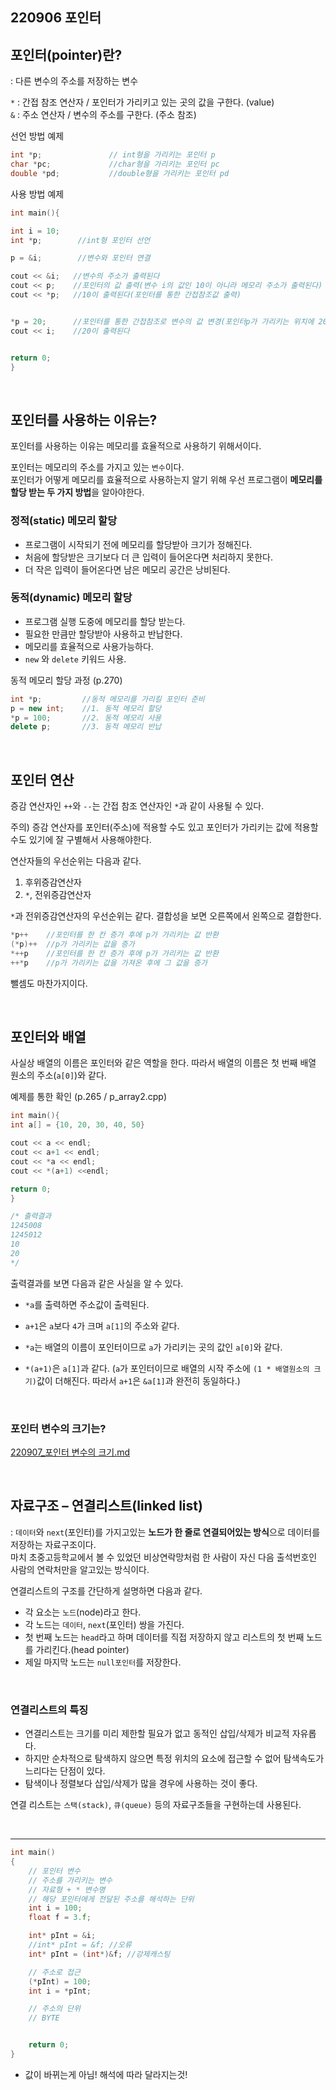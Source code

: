 ## 220906 포인터

## 포인터(pointer)란?
: 다른 변수의 주소를 저장하는 변수


`*` : 간접 참조 연산자 / 포인터가 가리키고 있는 곳의 값을 구한다. (value)  
`&` : 주소 연산자 / 변수의 주소를 구한다. (주소 참조)  


선언 방법 예제
```cpp
int *p;               // int형을 가리키는 포인터 p
char *pc;             //char형을 가리키는 포인터 pc
double *pd;           //double형을 가리키는 포인터 pd
```
 

사용 방법 예제
```cpp
int main(){

int i = 10;
int *p;        //int형 포인터 선언

p = &i;        //변수와 포인터 연결

cout << &i;   //변수의 주소가 출력된다
cout << p;    //포인터의 값 출력(변수 i의 값인 10이 아니라 메모리 주소가 출력된다)
cout << *p;   //10이 출력된다(포인터를 통한 간접참조값 출력)


*p = 20;      //포인터를 통한 간접참조로 변수의 값 변경(포인터p가 가리키는 위치에 20을 대입한다)
cout << i;    //20이 출력된다


return 0; 
}
```
<br/>

## 포인터를 사용하는 이유는?
포인터를 사용하는 이유는 메모리를 효율적으로 사용하기 위해서이다.

포인터는 메모리의 주소를 가지고 있는 `변수`이다.  
포인터가 어떻게 메모리를 효율적으로 사용하는지 알기 위해 우선 프로그램이 **메모리를 할당 받는 두 가지 방법**을 알아야한다.


### 정적(static) 메모리 할당  
* 프로그램이 시작되기 전에 메모리를 할당받아 크기가 정해진다.  
* 처음에 할당받은 크기보다 더 큰 입력이 들어온다면 처리하지 못한다.  
* 더 작은 입력이 들어온다면 남은 메모리 공간은 낭비된다.  

 
### 동적(dynamic) 메모리 할당  
* 프로그램 실행 도중에 메모리를 할당 받는다.  
* 필요한 만큼만 할당받아 사용하고 반납한다.  
* 메모리를 효율적으로 사용가능하다.  
* `new` 와 `delete` 키워드 사용.  

 
동적 메모리 할당 과정 (p.270)
```cpp
int *p;         //동적 메모리를 가리킬 포인터 준비
p = new int;    //1. 동적 메모리 할당
*p = 100;       //2. 동적 메모리 사용
delete p;       //3. 동적 메모리 반납
```

<br/>

## 포인터 연산

증감 연산자인 `++`와 `--`는 간접 참조 연산자인 `*`과 같이 사용될 수 있다.  

주의) 증감 연산자를 포인터(주소)에 적용할 수도 있고 포인터가 가리키는 값에 적용할 수도 있기에 잘 구별해서 사용해야한다.

 
연산자들의 우선순위는 다음과 같다.

1. 후위증감연산자  
2. `*`, 전위증감연산자

`*`과 전위증감연산자의 우선순위는 같다. 결합성을 보면 오른쪽에서 왼쪽으로 결합한다.

```cpp
*p++    //포인터를 한 칸 증가 후에 p가 가리키는 값 반환
(*p)++  //p가 가리키는 값을 증가
*++p    //포인터를 한 칸 증가 후에 p가 가리키는 값 반환
++*p    //p가 가리키는 값을 가져온 후에 그 값을 증가
```
뺄셈도 마찬가지이다.

 <br/>

## 포인터와 배열

사실상 배열의 이름은 포인터와 같은 역할을 한다. 따라서 배열의 이름은 첫 번째 배열 원소의 주소(`a[0]`)와 같다.

예제를 통한 확인 (p.265 / p_array2.cpp)
```cpp
int main(){
int a[] = {10, 20, 30, 40, 50}

cout << a << endl;
cout << a+1 << endl;
cout << *a << endl;
cout << *(a+1) <<endl;

return 0; 
} 

/* 출력결과
1245008
1245012
10
20
*/
```

 
출력결과를 보면 다음과 같은 사실을 알 수 있다.

* `*a`를 출력하면 주소값이 출력된다.

* `a+1`은 `a`보다 `4`가 크며 `a[1]`의 주소와 같다.

* `*a`는 배열의 이름이 포인터이므로 `a`가 가리키는 곳의 값인 `a[0]`와 같다.

* `*(a+1)`은 `a[1]`과 같다. (`a`가 포인터이므로 배열의 시작 주소에 `(1 * 배열원소의 크기)`값이 더해진다. 따라서 `a+1`은 `&a[1]`과 완전히 동일하다.)

<br/>

### 포인터 변수의 크기는?
[220907_포인터 변수의 크기.md](https://github.com/Yoo-Jeong/TIL/blob/master/C%2B%2B/220907_%ED%8F%AC%EC%9D%B8%ED%84%B0%20%EB%B3%80%EC%88%98%EC%9D%98%20%ED%81%AC%EA%B8%B0.md)


<br/>
 
## 자료구조 – 연결리스트(linked list)  
: `데이터`와 `next`(포인터)를 가지고있는 **노드가 한 줄로 연결되어있는 방식**으로 데이터를 저장하는 자료구조이다.  
마치 초중고등학교에서 볼 수 있었던 비상연락망처럼 한 사람이 자신 다음 출석번호인 사람의 연락처만을 알고있는 방식이다.

 
연결리스트의 구조를 간단하게 설명하면 다음과 같다.

* 각 요소는 `노드`(node)라고 한다.  
* 각 노드는 `데이터`, `next`(포인터) 쌍을 가진다.  
* 첫 번째 노드는 `head`라고 하며 데이터를 직접 저장하지 않고 리스트의 첫 번째 노드를 가리킨다.(head pointer)  
* 제일 마지막 노드는 `null포인터`를 저장한다.

<br/>
 
### 연결리스트의 특징
* 연결리스트는 크기를 미리 제한할 필요가 없고 동적인 삽입/삭제가 비교적 자유롭다.   
* 하지만 순차적으로 탐색하지 않으면 특정 위치의 요소에 접근할 수 없어 탐색속도가 느리다는 단점이 있다. 
* 탐색이나 정렬보다 삽입/삭제가 많을 경우에 사용하는 것이 좋다.

 

연결 리스트는 `스택(stack)`, `큐(queue)` 등의 자료구조들을 구현하는데 사용된다.

<br/>

---

```cpp
int main()
{	
	// 포인터 변수
	// 주소를 가리키는 변수
	// 자료형 + * 변수명
	// 해당 포인터에게 전달된 주소를 해석하는 단위
	int i = 100;
	float f = 3.f;

	int* pInt = &i;
	//int* pInt = &f; //오류
	int* pInt = (int*)&f; //강제캐스팅

	// 주소로 접근
	(*pInt) = 100;
	int i = *pInt;

	// 주소의 단위
	// BYTE


	return 0;
}

```


* 값이 바뀌는게 아님! 해석에 따라 달라지는것!


